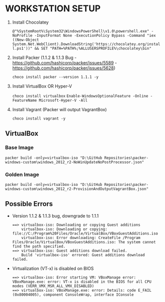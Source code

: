 # WORKSTATION SETUP

1. Install Chocolatey

	`@"%SystemRoot%\System32\WindowsPowerShell\v1.0\powershell.exe" -NoProfile -InputFormat None -ExecutionPolicy Bypass -Command "iex ((New-Object System.Net.WebClient).DownloadString('https://chocolatey.org/install.ps1'))" && SET "PATH=%PATH%;%ALLUSERSPROFILE%\chocolatey\bin"`

2. Install Packer (1.1.2 & 1.1.3 Bug - https://github.com/hashicorp/packer/issues/5589 - https://github.com/hashicorp/packer/issues/5628)

	`choco install packer --version 1.1.1 -y`

3. Install VirtualBox OR Hyper-V

	`choco install virtualbox`
	`Enable-WindowsOptionalFeature -Online -FeatureName Microsoft-Hyper-V -All`
	
4. Install Vagrant (Packer will output VagrantBox)
	
	`choco install vagrant -y`

## VirtualBox

### Base Image

`packer build -only=virtualbox-iso "D:\GitHub Repositories\packer-windows-custom\windows_2012_r2-NoWinUpdateNoPostProcessor.json"`

### Golden Image
`packer build -only=virtualbox-iso "D:\GitHub Repositories\packer-windows-custom\windows_2012_r2-ProvisionAndOutputVagrantBox.json"`

## Possible Errors

* Version 1.1.2 & 1.1.3 bug, downgrade to 1.1.1

	```
	==> virtualbox-iso: Downloading or copying Guest additions
		virtualbox-iso: Downloading or copying: file://C:/Program%20Files/Oracle/VirtualBox/VBoxGuestAdditions.iso
		virtualbox-iso: Error downloading: CreateFile /Program Files/Oracle/VirtualBox/VBoxGuestAdditions.iso: The system cannot find the path specified.
	==> virtualbox-iso: Guest additions download failed.
		Build 'virtualbox-iso' errored: Guest additions download failed.
	```
		
* Virtualization (VT-x) is disabled on BIOS

	```
	==> virtualbox-iso: Error starting VM: VBoxManage error: VBoxManage.exe: error: VT-x is disabled in the BIOS for all CPU modes (VERR_VMX_MSR_ALL_VMX_DISABLED)
	==> virtualbox-iso: VBoxManage.exe: error: Details: code E_FAIL (0x80004005), component ConsoleWrap, interface IConsole
	```
